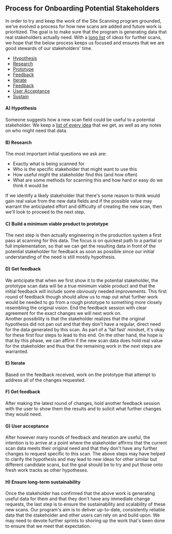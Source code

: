 
## Process for Onboarding Potential Stakeholders

In order to try and keep the work of the Site Scanning program grounded, we've evolved a process for how new scans are added and future work is prioritized.  The goal is to make sure that the program is generating data that real stakeholders actually need.  With a [long list](https://github.com/18F/site-scanning-documentation/blob/main/pages/candidate-scans.md) of _ideas_ for further scans, we hope that the below process keeps us focused and ensures that we are good stewards of our stakeholders' time. 

* [Hypothesis](#a-hypothesis)
* [Research](#b-research)
* [Prototype](#c-build-a-minimum-viable-product-to-prototype)
* [Feedback](#d-get-feedback)
* [Iterate](#e-iterate)
* [Feedback](#f-get-feedback)
* [User Acceptance](#g-user-acceptance)
* [Sustain](#h-ensure-long-term-sustainability)

#### A) Hypothesis

Someone suggests how a new scan field could be useful to a potential stakeholder.  We keep a [list of every idea](https://github.com/18F/site-scanning-documentation/blob/main/pages/candidate-scans.md) that we get, as well as any notes on who might need that data.  

#### B) Research 

The most important initial questions we ask are:
* Exactly what is being scanned for
* Who is the specific stakeholder that might want to use this
* How useful might the stakeholder find this (and how often)
* What are some methods for scanning this and how hard or easy do we think it would be

If we identify a likely stakeholder that there's some reason to think would gain real value from the new data fields and if the possible value may warrant the anticipated effort and difficulty of creating the new scan, then we'll look to proceed to the next step.  

#### C) Build a minimum viable product to prototype

The next step is then actually engineering in the production system a first pass at scanning for this data. The focus is on quickest path to a partial or full implementation, so that we can get the resulting data in front of the potential stakeholder for feedback as soon as possible since our initial understanding of the need is still mostly hypothesis.  

#### D) Get feedback 

We anticipate that when we first show it to the potential stakeholder, the prototype scan data will be a true minimum viable product and that the initial feedback will include some obviously needed improvements.  This first round of feedback though should allow us to map out what further work would be needed to go from a rough prototype to something more closely resembling the original vision.  End the feedback session with clear agreement for the exact changes we will next work on.   
Another possibility is that the stakeholder realizes that the original hypothesis did not pan out and that they don't have a regular, direct need for the data generated by this scan.  As part of a 'fail fast' mindset, it's okay for these first four steps to lead to this end.  On the other hand, the hope is that by this phase, we can affirm if the new scan data does hold real value for the stakeholder and thus that the remaining work in the next steps are warranted.   

#### E) Iterate

Based on the feedback received, work on the prototype that attempt to address all of the changes requested.  

#### F) Get feedback 

After making the latest round of changes, hold another feedback session with the user to show them the results and to solicit what further changes they would need.  

#### G) User acceptance 

After however many rounds of feedback and iteration are useful, the intention is to arrive at a point where the stakeholder affirms that the current scan data meets their original need and that they don't have any further changes to request specific to this scan.  The above steps may have helped to clarify the hypothesis and may lead to new ideas for other similar but different candidate scans, but the goal should be to try and put those onto fresh work tracks as other hypotheses.   

#### H) Ensure long-term sustainability

Once the stakeholder has confirmed that the above work is generating useful data for them and that they don't have any immediate change requests, the last step is to ensure the sustainability and scalability of these new scans.  Our program's aim is to deliver up-to-date, consistently reliable data that the stakeholder and other users can rely on and build upon.  We may need to devote further sprints to shoring up the work that's been done to ensure that we meet that expectation.  

